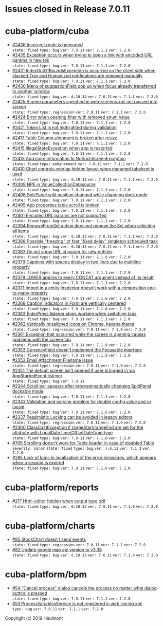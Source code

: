 # Issues closed in Release 7.0.11

# cuba-platform/cuba

* [#2436 Incorrect route is generated](https://github.com/cuba-platform/cuba/issues/2436) \
    `state: fixed` `type: bug` `ver: 7.0.11` `ver: 7.1.1` `ver: 7.2.0` 
* [#2435 Exception occurs when trying to open a link with encoded URL params in new tab](https://github.com/cuba-platform/cuba/issues/2435) \
    `state: fixed` `type: bug` `ver: 7.0.11` `ver: 7.1.1` `ver: 7.2.0` 
* [#2431 IndexOutOfBoundsException is occurred on the client side when stacked Tray and Humanized notifications are removed manually](https://github.com/cuba-platform/cuba/issues/2431) \
    `state: fixed` `type: bug` `ver: 7.0.11` `ver: 7.1.1` `ver: 7.2.0` 
* [#2430 Menu of suggestionField pop up when focus already transferred to another window](https://github.com/cuba-platform/cuba/issues/2430) \
    `state: fixed` `type: bug` `ver: 6.10.13` `ver: 7.0.11` `ver: 7.1.1` `ver: 7.2.0` 
* [#2425 Screen parameters specified in web-screens.xml not passed into screen](https://github.com/cuba-platform/cuba/issues/2425) \
    `state: fixed` `type: regression` `ver: 7.0.11` `ver: 7.1.1` `ver: 7.2.0` 
* [#2424 Error when opening filter with removed enum value](https://github.com/cuba-platform/cuba/issues/2424) \
    `state: fixed` `type: bug` `ver: 7.0.11` `ver: 7.1.1` `ver: 7.2.0` 
* [#2421 Token List is not highlighted during validation](https://github.com/cuba-platform/cuba/issues/2421) \
    `state: fixed` `type: bug` `ver: 7.0.11` `ver: 7.1.1` `ver: 7.2.0` 
* [#2417 Table Column alignment is broken after resize](https://github.com/cuba-platform/cuba/issues/2417) \
    `state: fixed` `type: bug` `ver: 7.0.11` `ver: 7.1.1` `ver: 7.2.0` 
* [#2415 IllegalStateException when app is restarted](https://github.com/cuba-platform/cuba/issues/2415) \
    `state: fixed` `type: bug` `ver: 7.0.11` `ver: 7.1.1` `ver: 7.2.0` 
* [#2413 Add more information to NoSuchScreenException](https://github.com/cuba-platform/cuba/issues/2413) \
    `state: fixed` `type: enhancement` `ver: 7.0.11` `ver: 7.1.1` `ver: 7.2.0` 
* [#2410 Chart controls overlap hidden layout when managed tabsheet is used](https://github.com/cuba-platform/cuba/issues/2410) \
    `state: fixed` `type: bug` `ver: 6.10.13` `ver: 7.0.11` `ver: 7.1.1` `ver: 7.2.0` 
* [#2409 NPE in ValueCollectionDatasource](https://github.com/cuba-platform/cuba/issues/2409) \
    `state: fixed` `type: bug` `ver: 7.0.11` `ver: 7.1.1` `ver: 7.2.0` 
* [#2408 SplitPanel split position changed while changing dock mode](https://github.com/cuba-platform/cuba/issues/2408) \
    `state: fixed` `type: bug` `ver: 7.0.11` `ver: 7.1.1` `ver: 7.2.0` 
* [#2405 App properties table scroll is broken](https://github.com/cuba-platform/cuba/issues/2405) \
    `state: fixed` `type: bug` `ver: 7.0.11` `ver: 7.1.1` `ver: 7.2.0` 
* [#2401 Encoded URL params are not supported](https://github.com/cuba-platform/cuba/issues/2401) \
    `state: fixed` `type: bug` `ver: 7.0.11` `ver: 7.1.1` `ver: 7.2.0` 
* [#2394 RemoveFromSet action does not remove the Set when selecting all items](https://github.com/cuba-platform/cuba/issues/2394) \
    `state: fixed` `type: bug` `ver: 6.10.13` `ver: 7.0.11` `ver: 7.1.1` `ver: 7.2.0` 
* [#2388 Possible "freezing" of fast "fixed delay" singleton scheduled task](https://github.com/cuba-platform/cuba/issues/2388) \
    `state: fixed` `type: bug` `ver: 6.10.13` `ver: 7.0.11` `ver: 7.1.1` `ver: 7.2.0` 
* [#2383 Do not show URL id param for new entities](https://github.com/cuba-platform/cuba/issues/2383) \
    `state: fixed` `type: bug` `ver: 7.0.11` `ver: 7.1.0` `ver: 7.2.0` 
* [#2379 Captions with spaces display in two lines due to multiline property](https://github.com/cuba-platform/cuba/issues/2379) \
    `state: fixed` `type: bug` `ver: 7.0.11` `ver: 7.1.1` `ver: 7.2.0` 
* [#2378 LOWER applies to every CONCAT argument instead of its result](https://github.com/cuba-platform/cuba/issues/2378) \
    `state: fixed` `type: bug` `ver: 7.0.11` `ver: 7.1.1` `ver: 7.2.0` 
* [#2371 Import in a entity inspector doesn't work with a composition one-to-many property](https://github.com/cuba-platform/cuba/issues/2371) \
    `state: fixed` `type: bug` `ver: 7.0.11` `ver: 7.1.0` `ver: 7.2.0` 
* [#2368 Caption Indicators in Form are vertically centered](https://github.com/cuba-platform/cuba/issues/2368) \
    `state: fixed` `type: bug` `ver: 7.0.11` `ver: 7.1.0` `ver: 7.2.0` 
* [#2363 EnterPress listener stops working when switching tabs](https://github.com/cuba-platform/cuba/issues/2363) \
    `state: fixed` `type: bug` `ver: 7.0.11` `ver: 7.1.1` `ver: 7.2.0` 
* [#2362 Vertically misaligned icons on Chrome, havana theme](https://github.com/cuba-platform/cuba/issues/2362) \
    `state: fixed` `type: regression` `ver: 7.0.11` `ver: 7.1.0` `ver: 7.2.0` 
* [#2361 Exception that occurred while the screen is opening causes problems with the screen tab ](https://github.com/cuba-platform/cuba/issues/2361) \
    `state: fixed` `type: bug` `ver: 7.0.11` `ver: 7.1.0` `ver: 7.2.0` 
* [#2353 CurrencyField doesn't implement the Focusable interface](https://github.com/cuba-platform/cuba/issues/2353) \
    `state: fixed` `type: bug` `ver: 7.0.11` `ver: 7.1.0` `ver: 7.2.0` 
* [#2352 Email Attachment Filename Issue](https://github.com/cuba-platform/cuba/issues/2352) \
    `state: fixed` `type: regression` `ver: 7.0.11` `ver: 7.1.0` `ver: 7.2.0` 
* [#2351 The default screen isn't opened if user is logged in via AppStartedEvent listener](https://github.com/cuba-platform/cuba/issues/2351) \
    `state: fixed` `type: bug` `ver: 7.0.11` 
* [#2344 Scroll bar appears after programmatically changing SplitPanel  dockable mode](https://github.com/cuba-platform/cuba/issues/2344) \
    `state: fixed` `type: bug` `ver: 7.0.11` `ver: 7.1.1` `ver: 7.2.0` 
* [#2343 Validation and parsing problem for double config value and ru locale](https://github.com/cuba-platform/cuba/issues/2343) \
    `state: fixed` `type: bug` `ver: 7.0.11` `ver: 7.1.0` `ver: 7.2.0` 
* [#2337 Pessimistic Locking can be avoided in legacy editors](https://github.com/cuba-platform/cuba/issues/2337) \
    `state: fixed` `type: regression` `ver: 7.0.11` `ver: 7.1.0` `ver: 7.2.0` 
* [#2300 ClassCastException if rangeStart/rangeEnd are set for the attribute with LocalDateTime/OffsetDateTime type](https://github.com/cuba-platform/cuba/issues/2300) \
    `state: fixed` `type: bug` `ver: 7.0.11` `ver: 7.1.0` `ver: 7.2.0` 
* [#705 Scrolling doesn't work for Table header in case of disabled Table](https://github.com/cuba-platform/cuba/issues/705) \
    `severity: minor` `state: fixed` `type: bug` `ver: 7.0.11` `ver: 7.1.1` `ver: 7.2.0` 
* [#285 Lack of logic in localization of the error messages, which appears when a session is expired](https://github.com/cuba-platform/cuba/issues/285) \
    `state: fixed` `type: bug` `ver: 7.0.11` `ver: 7.1.0` `ver: 7.2.0` 

# cuba-platform/reports

* [#217 Html-editor hidden when output type pdf](https://github.com/cuba-platform/reports/issues/217) \
    `state: fixed` `type: bug` `ver: 6.10.13` `ver: 7.0.11` `ver: 7.1.0` `ver: 7.2.0` 

# cuba-platform/charts

* [#85 StockChart doesn't send events](https://github.com/cuba-platform/charts/issues/85) \
    `state: fixed` `type: regression` `ver: 7.0.11` `ver: 7.1.1` `ver: 7.2.0` 
* [#82 Update google map api version to v3.38](https://github.com/cuba-platform/charts/issues/82) \
    `state: fixed` `type: bug` `ver: 6.10.13` `ver: 7.0.11` `ver: 7.1.0` `ver: 7.2.0` 

# cuba-platform/bpm

* [#54 "Cancel process" dialog cancels the process no matter what dialog button is pressed](https://github.com/cuba-platform/bpm/issues/54) \
    `state: fixed` `type: bug` `ver: 7.0.11` `ver: 7.1.1` `ver: 7.2.0` 
* [#53 ProcessVariablesService is not registered in web-spring.xml](https://github.com/cuba-platform/bpm/issues/53) \
    `type: bug` `ver: 7.0.11` `ver: 7.1.1` `ver: 7.2.0` 


Copyright (c) 2019 Haulmont
